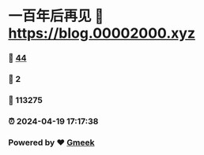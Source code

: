 # 一百年后再见 :link: https://blog.00002000.xyz 
### :page_facing_up: [44](https://blog.00002000.xyz/tag.html) 
### :speech_balloon: 2 
### :hibiscus: 113275 
### :alarm_clock: 2024-04-19 17:17:38 
### Powered by :heart: [Gmeek](https://github.com/Meekdai/Gmeek)
